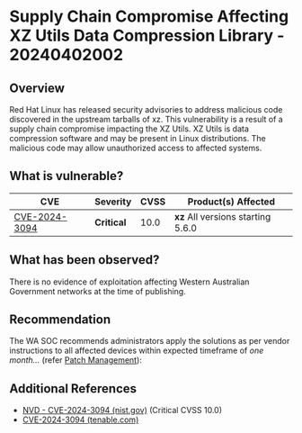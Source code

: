 # Supply Chain Compromise Affecting XZ Utils Data Compression Library - 20240402002

## Overview

Red Hat Linux has released security advisories to address malicious code discovered in the upstream tarballs of xz. This vulnerability is a result of a supply chain compromise impacting the XZ Utils. XZ Utils is data compression software and may be present in Linux distributions. The malicious code may allow unauthorized access to affected systems.

## What is vulnerable?

| CVE                                                               | Severity     | CVSS | Product(s) Affected                                                                                                             |
| ----------------------------------------------------------------- | ------------ | ---- | ------------------------------------------------------------------------------------------------------------------------------- |
| [CVE-2024-3094](https://nvd.nist.gov/vuln/detail/CVE-2024-3094) | **Critical** | 10.0  | **xz**  All versions starting 5.6.0|


## What has been observed?

There is no evidence of exploitation affecting Western Australian Government networks at the time of publishing.

## Recommendation

The WA SOC recommends administrators apply the solutions as per vendor instructions to all affected devices within expected timeframe of *one month...* (refer [Patch Management](../guidelines/patch-management.md)):




## Additional References

- [NVD - CVE-2024-3094 (nist.gov)](https://nvd.nist.gov/vuln/detail/CVE-2024-3094 "https://nvd.nist.gov/vuln/detail/CVE-2024-3094") (Critical CVSS 10.0)
- [CVE-2024-3094 (tenable.com)](https://www.tenable.com/cve/CVE-2024-3094)
